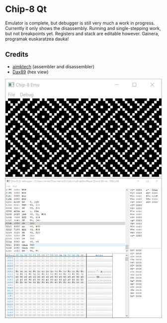 # Chip-8 Qt
Emulator is complete, but debugger is still very much a work in progress. Currently it only shows the disassembly. Running and single-stepping work, but not breakpoints yet. 
Registers and stack are editable however. Gainera, programak euskaratzea dauka!

## Credits
- [aimktech](https://github.com/aimktech/chip8) (assembler and disassembler)
- [Dax89](https://github.com/Dax89/QHexView) (hex view)

![](/screenshots/emulator.png "emulator window")
![](/screenshots/debugger.png "debugger window")
